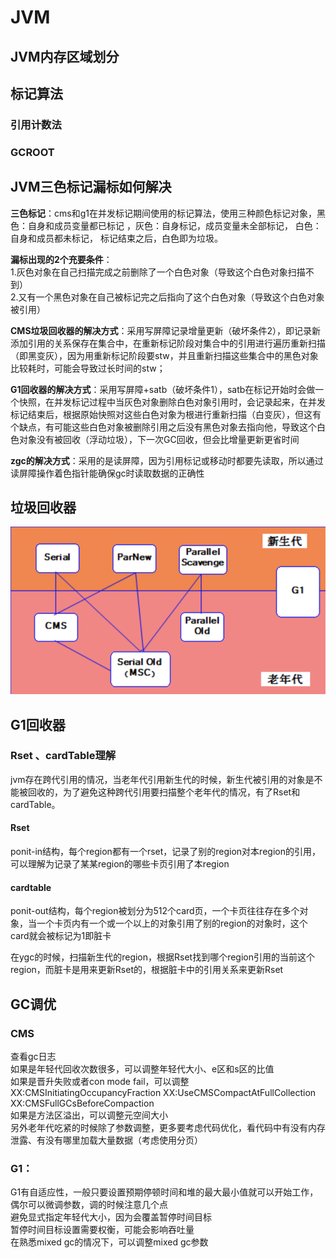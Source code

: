 # JVM

## JVM内存区域划分

## 标记算法
### 引用计数法
### GCROOT

## JVM三色标记漏标如何解决
**三色标记**：cms和g1在并发标记期间使用的标记算法，使用三种颜色标记对象，黑色：自身和成员变量都已标记 ，灰色：自身标记，成员变量未全部标记， 白色：自身和成员都未标记， 标记结束之后，白色即为垃圾。

**漏标出现的2个充要条件**：<br />
1.灰色对象在自己扫描完成之前删除了一个白色对象（导致这个白色对象扫描不到）<br />
2.又有一个黑色对象在自己被标记完之后指向了这个白色对象（导致这个白色对象被引用）

**CMS垃圾回收器的解决方式**：采用写屏障记录增量更新（破坏条件2），即记录新添加引用的关系保存在集合中，在重新标记阶段对集合中的引用进行遍历重新扫描（即黑变灰），因为用重新标记阶段要stw，并且重新扫描这些集合中的黑色对象比较耗时，可能会导致过长时间的stw；

**G1回收器的解决方式**：采用写屏障+satb（破坏条件1），satb在标记开始时会做一个快照，在并发标记过程中当灰色对象删除白色对象引用时，会记录起来，在并发标记结束后，根据原始快照对这些白色对象为根进行重新扫描（白变灰），但这有个缺点，有可能这些白色对象被删除引用之后没有黑色对象去指向他，导致这个白色对象没有被回收（浮动垃圾），下一次GC回收，但会比增量更新更省时间

**zgc的解决方式**：采用的是读屏障，因为引用标记或移动时都要先读取，所以通过读屏障操作着色指针能确保gc时读取数据的正确性

## 垃圾回收器
![垃圾回收器图](./picture/jvm/GarbageCollector.png)

## G1回收器
### Rset 、cardTable理解
jvm存在跨代引用的情况，当老年代引用新生代的时候，新生代被引用的对象是不能被回收的，为了避免这种跨代引用要扫描整个老年代的情况，有了Rset和cardTable。
#### Rset
ponit-in结构，每个region都有一个rset，记录了别的region对本region的引用，可以理解为记录了某某region的哪些卡页引用了本region
#### cardtable
ponit-out结构，每个region被划分为512个card页，一个卡页往往存在多个对象，当一个卡页内有一个或一个以上的对象引用了别的region的对象时，这个card就会被标记为1即脏卡

在ygc的时候，扫描新生代的region，根据Rset找到哪个region引用的当前这个region，而脏卡是用来更新Rset的，根据脏卡中的引用关系来更新Rset

## GC调优
### CMS
查看gc日志 <br />
如果是年轻代回收次数很多，可以调整年轻代大小、e区和s区的比值 <br />
如果是晋升失败或者con mode fail，可以调整XX:CMSInitiatingOccupancyFraction  XX:UseCMSCompactAtFullCollection   XX:CMSFullGCsBeforeCompaction <br />
如果是方法区溢出，可以调整元空间大小 <br />
另外老年代吃紧的时候除了参数调整，更多要考虑代码优化，看代码中有没有内存泄露、有没有哪里加载大量数据（考虑使用分页）<br />

### G1：
G1有自适应性，一般只要设置预期停顿时间和堆的最大最小值就可以开始工作，偶尔可以微调参数，调的时候注意几个点 <br />
避免显式指定年轻代大小，因为会覆盖暂停时间目标 <br />
暂停时间目标设置需要权衡，可能会影响吞吐量 <br />
在熟悉mixed gc的情况下，可以调整mixed gc参数<br />